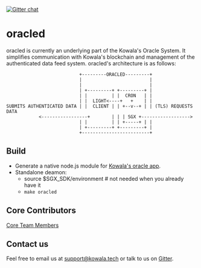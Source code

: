 [![Gitter chat](https://badges.gitter.im/kowala/kcoin.png)](https://gitter.im/kowala-tech/lobby)

# oracled

oracled is currently an underlying part of the Kowala's Oracle System. It simplifies communication with Kowala's blockchain and management of the authenticated data feed system. oracled's architecture is as follows:

```
                           +---------ORACLED---------+
                           |                         |
                           |                         |
                           | +---------+ +---------+ |
                           | |         | |  CRON   | |
                           | |  LIGHT<----+   +    | |  
SUBMITS AUTHENTICATED DATA | |  CLIENT | | +--v--+ | | (TLS) REQUESTS DATA  
            <-----------------+        | | | SGX +------------------>
                           | |         | | +-----+ | |
                           | +---------+ +---------+ |
                           +-------------------------+
```

## Build

* Generate a native node.js module for [Kowala's oracle app](https://github.com/kowala-tech/oracle).
* Standalone deamon:
  * source $SGX_SDK/environment # not needed when you already have it
  * `make oracled`

## Core Contributors

[Core Team Members](https://github.com/orgs/kowala-tech/people)

## Contact us

Feel free to email us at support@kowala.tech or talk to us on [Gitter](https://gitter.im/kowala-tech/lobby).
